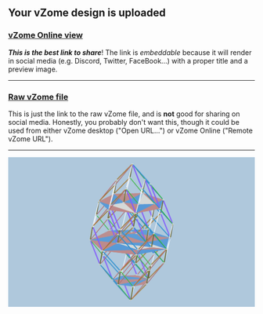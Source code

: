## Your vZome design is uploaded

### [vZome Online view][embed]

***This is the best link to share***!  The link is *embeddable* because it will render in social media (e.g. Discord, Twitter, FaceBook...) with a proper title and a preview image.

---

### [Raw vZome file][raw]

This is just the link to the raw vZome file, and is **not** good for
sharing on social media.
Honestly, you probably don't want this, though it could be used from either
vZome desktop ("Open URL...") or vZome Online ("Remote vZome URL").

---

![Image](<42-hedron-dissection.png>)


[embed]: <https://vzome.com/app/embed.py?url=https://raw.githubusercontent.com/John-Kostick/vzome-sharing/main/2021/08/28/13-45-54-42-hedron-dissection/42-hedron-dissection.vZome>
[raw]: <https://raw.githubusercontent.com/John-Kostick/vzome-sharing/main/2021/08/28/13-45-54-42-hedron-dissection/42-hedron-dissection.vZome>
